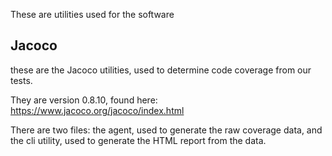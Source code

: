 These are utilities used for the software


Jacoco
------
these are the Jacoco utilities, used to determine code coverage
from our tests.

They are version 0.8.10, found here: https://www.jacoco.org/jacoco/index.html

There are two files: the agent, used to generate the raw coverage data,
and the cli utility, used to generate the HTML report from the data.
